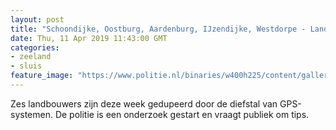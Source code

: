 ```yaml
---
layout: post
title: "Schoondijke, Oostburg, Aardenburg, IJzendijke, Westdorpe - Landbouwers gedupeerd door GPS-diefstallen, politie zoekt getuigen"
date: Thu, 11 Apr 2019 11:43:00 GMT
categories: 
- zeeland 
- sluis 
feature_image: "https://www.politie.nl/binaries/w400h225/content/gallery/politie/stockfotos/infra-en-voertuigen/detailfoto-van-een-zwaailicht-bij-een-kas.jpg"
---
```


Zes landbouwers zijn deze week gedupeerd door de diefstal van GPS-systemen. De politie is een onderzoek gestart en vraagt publiek om tips.
